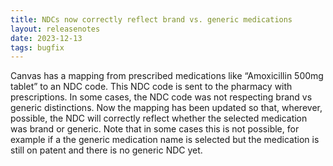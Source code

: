 ```yaml
---
title: NDCs now correctly reflect brand vs. generic medications
layout: releasenotes
date: 2023-12-13
tags: bugfix 
---
```



Canvas has a mapping from prescribed medications like “Amoxicillin 500mg tablet” to an NDC code. This NDC code is sent to the pharmacy with prescriptions. In some cases, the NDC code was not respecting brand vs generic distinctions. Now the mapping has been updated so that, wherever, possible, the NDC will correctly reflect whether the selected medication was brand or generic. Note that in some cases this is not possible, for example if a the generic medication name is selected but the medication is still on patent and there is no generic NDC yet.